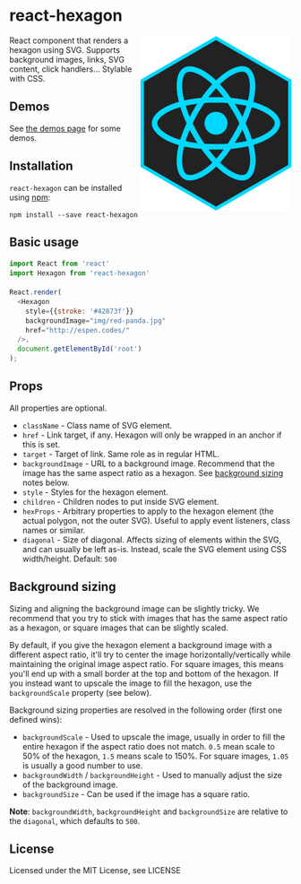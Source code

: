 # react-hexagon

<img align="right" width="270" height="313" src="logo/react-hexagon.png" alt="react-hexagon">

React component that renders a hexagon using SVG. Supports background images, links, SVG content, click handlers... Stylable with CSS.

## Demos

See [the demos page](http://rexxars.github.io/react-hexagon/) for some demos.

## Installation

`react-hexagon` can be installed using [npm](https://npmjs.org/):

```
npm install --save react-hexagon
```

## Basic usage

```javascript
import React from 'react'
import Hexagon from 'react-hexagon'

React.render(
  <Hexagon
    style={{stroke: '#42873f'}}
    backgroundImage="img/red-panda.jpg"
    href="http://espen.codes/"
  />,
  document.getElementById('root')
);
```

## Props

All properties are optional.

* `className` - Class name of SVG element.
* `href` - Link target, if any. Hexagon will only be wrapped in an anchor if this is set.
* `target` - Target of link. Same role as in regular HTML.
* `backgroundImage` - URL to a background image. Recommend that the image has the same aspect ratio as a hexagon. See [background sizing](#background-sizing) notes below.
* `style` - Styles for the hexagon element.
* `children` - Children nodes to put inside SVG element.
* `hexProps` - Arbitrary properties to apply to the hexagon element (the actual polygon, not the outer SVG). Useful to apply event listeners, class names or similar.
* `diagonal` - Size of diagonal. Affects sizing of elements within the SVG, and can usually be left as-is. Instead, scale the SVG element using CSS width/height. Default: `500`

## Background sizing

Sizing and aligning the background image can be slightly tricky. We recommend that you try to stick with images that has the same aspect ratio as a hexagon, or square images that can be slightly scaled.

By default, if you give the hexagon element a background image with a different aspect ratio, it'll try to center the image horizontally/vertically while maintaining the original image aspect ratio. For square images, this means you'll end up with a small border at the top and bottom of the hexagon. If you instead want to upscale the image to fill the hexagon, use the `backgroundScale` property (see below).

Background sizing properties are resolved in the following order (first one defined wins):

* `backgroundScale` - Used to upscale the image, usually in order to fill the entire hexagon if the aspect ratio does not match. `0.5` mean scale to 50% of the hexagon, `1.5` means scale to 150%. For square images, `1.05` is usually a good number to use.
* `backgroundWidth` / `backgroundHeight` - Used to manually adjust the size of the background image.
* `backgroundSize` - Can be used if the image has a square ratio.

**Note**: `backgroundWidth`, `backgroundHeight` and `backgroundSize` are relative to the `diagonal`, which defaults to `500`.

## License

Licensed under the MIT License, see LICENSE
